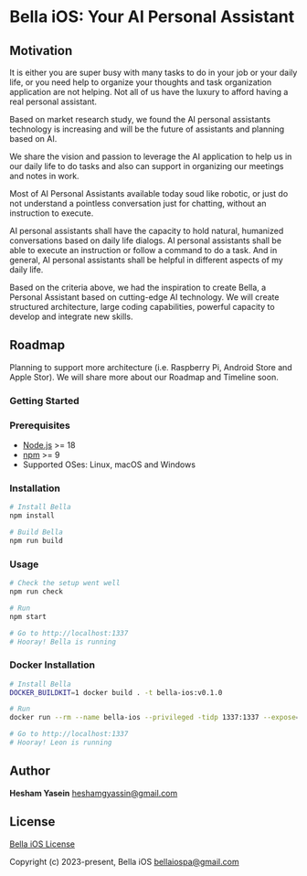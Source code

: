 <h1 align="left">
  Bella iOS: Your AI Personal Assistant
</h1>

## Motivation
It is either you are super busy with many tasks to do in your job or your daily life, or you need help to organize your thoughts and task organization application are not helping. Not all of us have the luxury to afford having a real personal assistant.

Based on market research study, we found the AI personal assistants technology is increasing and will be the future of assistants and planning based on AI.

We share the vision and passion to leverage the AI application to help us in our daily life to do tasks and also can support in organizing our meetings and notes in work.

Most of AI Personal Assistants available today soud like robotic, or just do not understand a pointless conversation just for chatting, without an instruction to execute.

AI personal assistants shall have the capacity to hold natural, humanized conversations based on daily life dialogs. AI personal assistants shall be able to execute an instruction or follow a command to do a task. And in general, AI personal assistants shall be helpful in different aspects of my daily life.

Based on the criteria above, we had the inspiration to create Bella, a Personal Assistant based on cutting-edge AI technology. We will create structured architecture, large coding capabilities, powerful capacity to develop and integrate new skills.

## Roadmap

Planning to support more architecture (i.e. Raspberry Pi, Android Store and Apple Stor). We will share more about our Roadmap and Timeline soon.

### Getting Started

### Prerequisites

- [Node.js](https://nodejs.org/) >= 18
- [npm](https://npmjs.com/) >= 9
- Supported OSes: Linux, macOS and Windows

### Installation

```sh
# Install Bella
npm install

# Build Bella
npm run build
```

### Usage

```sh
# Check the setup went well
npm run check

# Run
npm start

# Go to http://localhost:1337
# Hooray! Bella is running
```

### Docker Installation

```sh
# Install Bella
DOCKER_BUILDKIT=1 docker build . -t bella-ios:v0.1.0

# Run
docker run --rm --name bella-ios --privileged -tidp 1337:1337 --expose=1337 bella-ios:v0.1.0

# Go to http://localhost:1337
# Hooray! Leon is running
```

## Author

**Hesham Yasein** <heshamgyassin@gmail.com>

## License

[Bella iOS License](https://github.com/bella-ios/bella/blob/main/LICENSE.md)

Copyright (c) 2023-present, Bella iOS <bellaiospa@gmail.com>